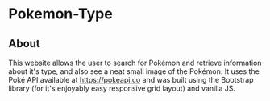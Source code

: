 # Pokemon-Type

## About
This website allows the user to search for Pokémon and retrieve information about it's type, and also see a neat small image of the Pokémon. It uses the Poké API available at https://pokeapi.co and was built using the Bootstrap library (for it's enjoyably easy responsive grid layout) and vanilla JS.
